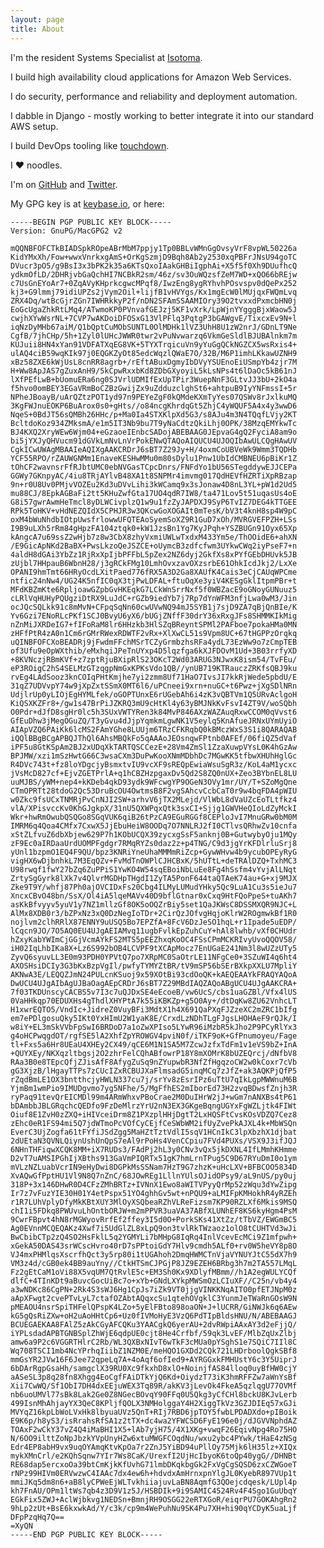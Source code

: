 ```yaml
---
layout: page
title: About
---
```


I'm the resident Systems Specialist at [Isotoma](https://www.isotoma.com/).

I build high availability cloud applications for Amazon Web Services.

I do security, performance and reliability and deployment automation.

I dabble in Django - mostly working to better integrate it into our standard AWS setup.

I build DevOps tooling like [touchdown](http://docs.yaybu.com/projects/touchdown/).

I :heart: noodles.

I'm on [GitHub](https://github.com/Jc2k) and [Twitter](https://twitter.com/Jc2k).

My GPG key is at [keybase.io](https://keybase.io/jc2k), or here:

    -----BEGIN PGP PUBLIC KEY BLOCK-----
    Version: GnuPG/MacGPG2 v2

    mQQNBFOFCTkBIADSpkROpeABrMbM7ppjy1Tp0BBLvWMnGgOvsyVrF8vpWL50226a
    KidYMxXh/Fow+wwxVnrkxgAmS+OrKgSzmjD9Bqh8Ab2y2530xqPBFrJNsU94goTC
    DVucr3pO5/g9BsI3x3bPK2k35a6KTsQxoIAakGHBiIgphAi+X5f5f0Xh9DUufhcQ
    ydkmOfLD/2DHRjvbGaQchHI7NCBkR2sm/46z/sv3OuWQzsfZeM7WD+xQO66bREjw
    c7UsGnEYoAr7+0ZqAVyKHprkcgwcMPqf8/IwzEng8ygRYhvhPOsvspv0dQePx252
    kj3+G9lmmj79idiUPZs2jVym2Oil+lijfB1vHVYgs/Kx1mgEcW0lMUjqxFWQmLvq
    ZRX4Dq/wtBcGjrZGn7IWHRkkyP2f/nDN2SFAmSSAAMIOry39O2tvxxdPxmcbHN0j
    EoGcUgaZhkRtLMq4/ATwmoKP0PVnvafGEJzj5KF1vXrk/LpWjnYYgggBjxWaow5J
    cwjhXYwWsrNL+7CVP7wAKDoiDFOSxG13VlPFlq3PqtgP3bGAWgvE/TixcxEv9N+l
    iqNzDyMHb67aiM/Q1bQptCuMObSUNTL0OlMDHk1lVZ3UhH8U1zW2nrJ/GDnLT9Ne
    CgfB/7jhCHp/5h+1Zyl0lUHcJWWR0twr2vPuNvwarzq6VkmGeSldlBJUBAlnkm7m
    KUJuii8HN4xYan91VDFATXqEG8VK+5TYXTrqicuVn9yYuGgQCkNGZCX5wsRxis4+
    ulAQ4ciB59wqKIk97j0EQGKZyOt85edcWqzlQWaE7O/32B/M6P1imhLKkawUZNH9
    xBz58ZXE6kWjUsL8cnRR8agrb+/rEftABuxDgmyIbDVyYSUEnoEiUSmpYb4zjr7M
    H+Ww8ApJAS7gZuxAnH9/5kCpwRxxbKd8ZDbGXyoyiL5kLsNPs4t6lDaOc5kB61nJ
    lXfPEfLwB+bUomuERa6ng0SJVrlUDMIfExUpTPir3WuepNnF3GLtvJJ3bU+2kO4a
    f5hvo0omBEY3EGaVRmBoCZBzGwijZx9uZdduzclghSt6+ahtpuB9IyYNFmssI+5r
    NPheJBoayB/uArQZtzPOT1yd97n9PEYeZgF0kQMdeKXmTyYes07QSWv8rJxlkuMQ
    3KgFWJnuEOKP6BuArox0s0+gHts//o84ncgKhrdqGt5ZhjC4yWQUF5A4x4y3wwD6
    NqeS+0BdJT56sQMBh26HHc/p+Ma0Ia4STXKlpXd5G3/s8AJu4m3N4TQqfLVjy2KT
    BcltdoKoz934ZMksmA/e1m5IT3Nb9bu7T9yNaCdtzQkiLhj0OPK/38MzqEMYkwTc
    BJ4KXQ2XryWEw6Wjm04+eGzaoeIEnbcSADojABEBAAG0JEpvaG4gQ2FyciA8am9o
    bi5jYXJyQHVucm91dGVkLmNvLnVrPokENwQTAQoAIQUCU4UJOQIbAwULCQgHAwUV
    CgkICwUWAgMBAAIeAQIXgAAKCRDrJ6sBT7Z29Jy+H/4oxmCoUBVeWk9Wmm3TQDHb
    YCF55RPO/rZAUWGNMm1EnaveKESHwMMu0m80sDylu1Pnw1UbIdCMBNEU6pBiKr1Z
    tOhCF2wavnsrFfRJbtUMC0ebNVGasTCpcDnrs/FNFdYo1bU56STegddywEJJCEPa
    GGWy7GKnpyAC/4iu8TRjAYlvB48XA1t8SNPMr4imvmg017QdHEVfHZRTiXpRBzap
    9n+r0U8Uv0PMjvVOZEu2Kd3uDVvLihi3kWCamq9x3sJonaw4D8nL3YL+pW1d2Ud5
    mu88CJ/8EpkAGBaFi2tt5KHuZwfGta17UO4qdR7IW8/ta471Lov5t51uqasUs4oE
    G8i57gwrAwmHeTmcl8yDLWCivplzQ1w9u1fzZyJAPDXJ9SyP6TvIZ7DEG4kTTGEE
    RPk5ToHKV+vHdNEZQIdX5CPHJR3w3QKcwGoXOGAIt0mTesK/bV3t4knH8sp4W9pC
    oxM4bWuNhdbIOtpUwsfrlowwUFQTEAoSyemSoXZ9R1GuD7xOh/MVRGVEFPZH+LSs
    I9B9uLXh5rRm84gHpzFA104ztqk0+kW1JzsBn1Yg7KyJPqh+YSZBUGn91Oyx65Xp
    kAngcA7u69ssZ2wHjb7z8w3CbX8zhyVxmiUWLwTxdxM433Ym5e/ThOOidE6+ahXN
    /E9GicApNKd2BaBX+PwsLkzoQeJSZCE+oUymcB3zdfcfwm3UYkwCWq2iyPseF7+n
    4aldH8dGAi3YbZz1RjRxXpIjbPFFbL5pZex2NZ6dyj2GkfXs8xPYfGEbDHUvk5JB
    zUjbl7HHpauB6WbnH28/j3gRCkFMg10LmhOvxzavOXzsrbE61OhkIcdJkj2/LxXe
    OPANI9hmTmt66HRyOcdLXitPaed776fRX5A3D2Ga8XAUfK4Cais3eCjCAUqWPCme
    ntfic24nNw4/UG24K5nfIC0qX3tjPwLDFAL+ftuOqXe3yiV4KESgGklItpmPBr+t
    MFdKBZmKte6RpljoawGZpbGvHKEqkG7LCkWnSrrNxf5f0WBZacE9oGNoyGUNuuz5
    cLRlVqHUHyPQUgziDtRX9LuJdC+rGZb9iedYb7j7Rp7dYnWFM3nfjLwa0wM3/Jin
    ocJQcSQLkk91c8mMvN+CFpqSqNn60cwUVwNQ94mJ5SYB1j7sjD9ZA7qBjQnBIe/K
    Yv6Gzi7ENoRLcPKf1SCJ0BvyU6yX6/bUGjZNffF30drY36xRxgJFs8SHMMKIkMig
    nZnMiJXRDeIG7+fIFoRaM8lr6HHzkb3HlSZqBReyntSPMl2PAFboe7pokaHMa0MN
    zHFfPtR4zA0n1Cm6rGMrRWexRDWTF2vRx+XlXwCL51s9Vpm8UC+67tHGPPzOrqkq
    uQINBFOFCXoBEADRj9jFwdmFFchMSrTCZyGrmbzhsRFa4ydL73EzWw9o7zCmpTEB
    of3Ufu9eOpWXthib/eMxhqiJPeTnUYxp4D5lqzfga6kXJFDOvM1Ud+3B03rrfyXD
    +8KVNczjRBmKVf+z7zptRjuBXipRlS23OKcT2Wd03ARUG3NJwxK8ism54/TvFEu/
    eP3ROigC2hS4SELMzGTzqgpNmGxKPKsVdo1QB//ynUB719KTRauczZRKfsQBJ9ku
    rvEg4LAdSooz3knCOIqPHtKmjhe7yi2zmm8Uf71HaO7IvsJI7kkRjWede5pbdU/E
    31qZ7UDVvpY74w9jXpZxtSSmX0MT6l6/uPCneei9xrn+nuGC+t6Pwz+jXgSDlNRn
    UdjlrUp0yLIOjEgHYMLfek/oGOPTUnxE6rUGebAh6i4zK3vQBTVm1Q5URvAclgoH
    KiQSXKZFr8+/gw1s47BrPiJZKRQ3mU9cHtKl4y63yBMJNkKvFsvI4ZT9V/woSQbh
    O0Pdr+dJfD8sgHr0lc5h3SUxVWTYRen3k84MvP846AXzWAZAuqRxwCCOM0qVvst6
    GfEuDhw3jMegOGuZQ/T3yGvu4dJjpYqmkmLgwNK1V5eylq5KnAfueJRNxUYmUyiO
    AIApVZQ6PAiKk6lcMS2FAmYGhe8LUUjm6TRzCFKRqbQ0kBMczWxS3S1i8QARAQAB
    iQQlBBgBCgAPBQJThQl6AhsMBQkFo5qAAAoJEOsnqwFPtnb0AFEf/06fiQZ5dVaf
    iPF5u8GtKSpAm2BJ2xUDqXkTARTQSCCezE+28Vm4ZmSl1ZzaXuwpVYsL0K4hGzAw
    BPJMW/xzi1mSzHwtG66C3wsaCXm3DuPwKooXNmMDbhDc7MGwKK5tfbwXHUhHglGc
    R4DVc743t+fz8loYDgcjyBsmxtvIU9vcXF9sREQpEwiaWsuSgR3z/KoL4aM1ycxc
    jVsMcD827cf+EjvZGETPrlA+q1hCBZHzpgaxDv5Qd2S8ZQ0nUX+Zeo3BYbnEL8LU
    uuMJBS/yWM+nep4+kKDeb4qkD93ydk9WFcwgYP9OGeN3OVy1mr/UY/T+SZoMgQne
    CTmOPRTt28tdoG2Qc53DruBcOU4OwtmsB8F2vgSAhcvCcbCaT0r9w4bqFDA4pWIU
    w0Zkc9fsUCxTNMRjPvCnNJI2SW+arhvV6jTX2MLejd/VlWbL8dVaUZcEoTLtfkz4
    vlA/XPisvccKv0KhGJgkpX/31nU5QXWPqxQtk3sxCI+Sjjg1GWVHeQIoLdZyMckI
    Wkr+hwRmOwubQSQGo8SGqVUK6qiB26tPzCA9EGuRGGf8CEPloJvI7MnuGRw0bM0M
    IMRM6q4Qoa4CMfx7CxwX5JjEbuHeiW8OODq7O7NNLRJ2fI0CTlvsQRhwZv10cnfa
    xStZLfvuZ6dbXbjew629P7h1KObUCQX39zycxgSsF5anknj0B+GutwybyOju1MQy
    zF9Ec0aIRDaaUrdUOMPFgdgr7RMqRYZs0daz2z+p4TNG/C9d3jgYrKFDlrluSrj8
    yUnl1bzpmO1EQ4F9QU/bpz3KNRiYneUhaMMMmRiZcp+GywWHvw4b9ycubOPEyRyG
    vigHX6wDjbnhkL7M3EqQZv+FvMdTnOWPlCJHCBxK/5hUTtL+deTRAlDZQ+TxhMC3
    U98rwqf1fwY27bZq6ZuPPiS1YwKO4W54sqEBoiNbLuEe8Fg4hSsfm4vYvjAlLNqt
    ZrtySgGyrk8lXk7v4QlvrMGDHpTHgdI1ZyTA5PonF644taQTAeK74au+G+xj9MJX
    Zke9T9Y/whfj87Ph0ajOVCIDxFs20Cbg4ILMyLUMudYHky5Qc9LuA1Cu3s5ieJu7
    XncxCBvO48bn/SsX/Ol4iA5lqeMAVv40D9bflGtnar0xCxq9HtFQoPpeS+tuAKh7
    asKkBfvyyv5yuV1y7NZ1mllzGf8OK5oOQZrBiy5set1QaJKWsC8DSSMXQR9NJC+L
    AlMx8XDB0r3/bZPxNz3xQ0DzNegIoTDr+2CirQzJOfvgHqjoKlrW2ROgmwkBf1R0
    nojlvm2clhRRlX87ENNY9uUSQ5Bo7EPZfA+8FcV6DzJeSO1hqL+r1Ipade5uEDP/
    lCqcn9JO/7O5AQ0EU4UJgAEIAMvq11ugbFvlkEpZuhCuY+hAl8lwhb/vXf0CHUdr
    hZxyKabYWImCjGGjVcmAYkFS2MTS5pEEZhxqKoOC4FSsCPmMCKRIvyUvoQQOV58/
    iH02IqLhbIKa8X+Lz6S992bOB4LCVPF9tXCApMocz7EnUGaE241Nm3l8wUZzUTy5
    ZyvQ6syuvLL3E0m93PDH0YPVtQ7po7XRpMC0SaOtrLE11NFgCe0+3SZuWI4q6ht4
    AXOSHsiDCIy3G3bKxBzpVgIl/pwfyTYMYZtBR/tV9mSP56bSErBXkpXXLU7MpliY
    AKNwA3E/LEQQZJmN24PULcnKSuoj9x59XOtBi93cdOoQK+kAEQEAAYkFRAQYAQoA
    DwUCU4UJgAIbAgUJBaOagAEpCRDrJ6sBT7Z29MBdIAQZAQoABgUCU4UJgAAKCRA+
    7f03TKDUnscyCACBS5v7I3c7uQJDxSE4eEcoeB/vw6UcS/cbs1uaGZBl/Vfx4lUS
    0VaHHkqp70EDUXHs4gThdlXHYPtA7k55iKBKZp+g5O0Ay+/dtDqKw8ZU62VnhcLT
    H1xwrEQTO5/VndIc+JidreZ0VuyBFi3MdtX1h4X691QaPXqFJZzeXC2mZRC1bIfg
    em7ePDlgosuQky5IKt0YxHImU2W1yaK8E/CrxdLzNDhTLgFJgsLHOHAeF9rQJk/I
    w8iY+EL3mSkVVbFpSwI6BRDoD7a1oZwXPIso5LYwR96iMzbR5kJho2P9PCyRlYx3
    g4oHCPwqgdOT/rgfSE5lA2XhfZpYROWGV4pviN0f/iTKF9oK+GfPnumoyeu/Fage
    tl+Fxs5a6Hr8UEaU4XHEy2CX49/qCE6M1N1SA5M7ZcwJzfxTdFm1v1eVS9bZ+InA
    +QUYXEy/NKXqzltbgsj2O2zhrFelCQhABfowrP18Y8mXOMrK8bUZEQrcj/dNfbV8
    RAa3B0e8TEpcQfjZJisAfF8AfygZuSq9nZYupwbR3NfZfHgqzoCW2w0kCoxr7cVb
    gG3XjzB/lHgayTTPs7zCUcIZxRCBUJXaFlmsadG5inqMCq7zJfZ+ak3AQKPjQfP5
    rZqdBmLE1OX3bntthcjyHWLN337cu7j/srYv8zEsrIPz6uTtU7qIkLgpMWWnuM6B
    YjmBm1wmPio9IMUDgvmo7yg5NFhe/5/MgFfhES2mIborEd73H2zvqBDwsfZnjh3R
    ryPaq91tevQrEICMDl99m4ARmWhxvPBoCrae2M0DuIHrW2jJ+wGm7nANXBs4tP61
    bDAmbbJBLGRqchcQEDfo9FzDeMlrzYrU2nN3EX3GKgeBqngUGYxFgWZLjtk4FIWt
    Oiuf8E1ZvH0zZXQ+iHIVceiDrm8Z1PXzplHHjDgtT2LxHQSFtCvsKOsVDZQ7Cez8
    zEhc0eR1FS94mi5Q7jdWTmoPcVOfCyCEjfCeSWbWM2ifUyZvePkAJXL4k+MbWSQn
    EverC3UjZogfa61tFYfiJSdZgg5MaHZtTztVdlI5sqV1HCnIkC3lpXbzhX1djbat
    2dUEtaN3QVNLQiynUshUnQpS7eAl9rPoHs4VenCCpiu7FVd4PUXs/VSX9J3ifJQJ
    6NHnTHFiqwXCQK8MM+iX7RUDs3/FAdPj2hL3y0CNv3vQx5jkDXNL4IfLMmhKHmme
    D2vT7uAMSIPGhIjXBths913GaVmPIQRTx51gK7hmLrnTPug5C9D67RYuDmI0o1ym
    mVLzNZLuabVcrIN9eHyDwi8DGPkMsSSNam7HzT9G7zhzK+uHcLXV+BFBCOO5834D
    XvAQwGfPptHU1Vl9N8Q7nZnC/68JOwREg1LllnYUlsOJidOPsy9/aL9nUS/py0uj
    318P+3x146DHwR0D4CFzZMhBRTz+IVNnX1Ewo8aWITVPyyQrMp52zWqu3dYwZipg
    Ir7z7vFuzYIE30H01Y4etPspx51YO4ghhGv5wt+nPQU9+aLMIFpKMHokhR4yRZEh
    r1R7LUhVplyDfyMkKBtXUY3MlOyXSQbeaRZhVLReFizsm7KP90RZLXf6Mkis9MSQ
    chI1i5FDkq8PWUvuLhOntbORJW+m2mPPVR3uaVA37ABfXLUNhEF8KS6kyHgm4PsM
    9CwrFBpvt4hN8rMGWyovRrfEf2ffey3I5d0O+PorkSKs41XtZz/tTbVZ/EWGmBC5
    Ag0EVnnMCQEQAKz4Xwf7i5UdGlZL8xLpQ9on3tvlRkTWzaoz1olO8tCUHTVd3wJi
    BwCbibCTp2zQ4SO2HsFklL5q2YGMYLi7bMHpG8IqRq4InlVcevEcMCi9Z1mfpwh+
    xGekA50DAS43srWCscHvro40rD7sPPtoiGdY7Hlv9cmdh5ALf0+rv0W5heVY8p8O
    VJ4mxPHMlqsXscrfhQct3y5rp80i1tUGAhoh2DmqHWMCTnVjaVYNUYJtC55dX7h9
    VM3z4d/cGB0ek4BB9auYny//CtkHTSmCJPGjP8JZ9EZEH6BRbg3h7m2TA557LMqL
    Fz2gEtCaM1oVi88X5vqUM7QtRvlE5c+EM3Sh0Kx9XDlyfMBmm//h1A2egWULYCQf
    dlfC+4TInKDt9aBuvcGocUiBc7o+xYb+GNdLXYkpMWSmOzLCIuXF//C25n/vb4y4
    a3wNDKc86CgPN+2Rk4S3sWJ6Hg1CpJs7iZk9VT0jjgVINKKNqAITO0pfETJNpM0z
    aApXFwgt2cvePTvLyL7ctafOZAbtAQqxcSu1qtehOVgklC3YunmJeTWaRnGOsW9N
    pMEAOU4nsrSpiTHFelQPspK4LZo+5yElFBto898oaON+J+lUCRR/GiNWJk6q6AEw
    kG5gQsRiZXw+oH2uAoHHtCp6+Uz0fIVMoHyE3VzQ6PdTIpBldsHNU/N/ABEBAAGJ
    BCUEGAEKAA8FAlZ5zAkCGyAFCQKu3YAACgkQ6yerAU+2dvRWpiAAxAY3d2eFjjQ/
    iYPLsdadAPBTGNBSplZhWjE6qdpUE0cjt8He4Crfbf/59qk3LvEF/MlbZqUxZlbj
    amw6a9P2c6VGGRTHlrC2Rb/WL3QXBxNIvT6wTkF3cMUa0pYSghS1e7SQiC7IIl8C
    Wq708TSCI1mb4NcYPrhqIiibZ1NZM0E/meHQO1GXDd2CQk721LHDrboolQgkSBf8
    mmGsYR2JVw16F6Jee72qpeLq7A+4oAqf6ofIed9+AYRGGxkFMHUstY6c3Y5UiprJ
    6bDArRgpGsaHh/samgclX39RU0Xc9fkxhD8xlO+NoinjfAS84lloq0uyBfHW0cjY
    aASeSL3p8q28fn8Xhgg4EoCgfFAiDTkYjQ6Kd+OiydzT73iK3hmRFFZw7aWnYsBf
    Xii7CwWQ/Sf1ObI7DH4dxEEjuWEX3Tq89R/akKV3jLevOk4FkeA5qzlqgU77OVMf
    nb6uoUMVl77sBk8Lak2Ge0Z8NGecBOvqY90FFq0U5Qkg3yCfCHl8bckU8KJvLerb
    499IsnMhAhjayYX3QeC8KPljfQOLX3NMHolggaY4H2XiggTkVz3GZJDIEq57xGJi
    MVYqZ16kpLbWoLVxHk8lbyuaUVz5QnT+RIj7RBD6jpTOY5fwbLPDADXdo+pIBoik
    E9K6p/h8yS3/isRrahsRfSA1z2tTX+dc4wa2YFWCSD6FyE196e0j/dJGVVNphdAZ
    TOAxF2wCkY37vZ4Q4iMaBHI1X5+lAb7yjH75/4X1XKg+vwqF26EqivNpg4Ro75HO
    N/6OO9ilttZoNpJbzkYVpUnyHZw6xtuMWGFCOqdNu/wxu2ybc4PYwk/tHaE4zNSg
    Edr4EP8abH9vx9uqOYAmqKtvKpOa7r2ZnJ5YiBD94uPllOy75Mjk6lH35lz+XIQx
    mykXMnCrl/e2KQhSqnw7YIr7Ws8CaK/UrexfI2UjHcIbyoK6toQp40ygG//DHNBt
    RE68dap5ercxoOa39btCmKjkKfUvhG71lmbDKqkbgGk2FxVgCgSQSD6zxCZWGoeT
    rNPz99HIVm0ERVwzwC4IAAc7dx4ew6h+hdvdxAmHrnxpnYlgJL0KyebR897VUp1t
    mmiJKq5dm8n6+aB8lyCPWeEjWLTvkhiiajuvLaBN8AqmfG3QOejcdqesk/LUpl4p
    kh7FnAU/OPm1ltWs7qb4z3D9V1z5J/HSBDIk+9i9SAMIC4524Rv4F4Sgo1GuUbqY
    EGkFix5ZWJ+AclWjbkvg1NEDSn+BmnjRH9OSGG22eRTXGoR/eiqrPU7GOKAhgRn2
    9hLp2zUt+BsE6kxwkAd/Y/c3k/cp9m4WePuhNu9SK4Pu7XH+hi90qYCDyK5uaLjf
    DFpPzqHq7Q==
    =XyQN
    -----END PGP PUBLIC KEY BLOCK-----

